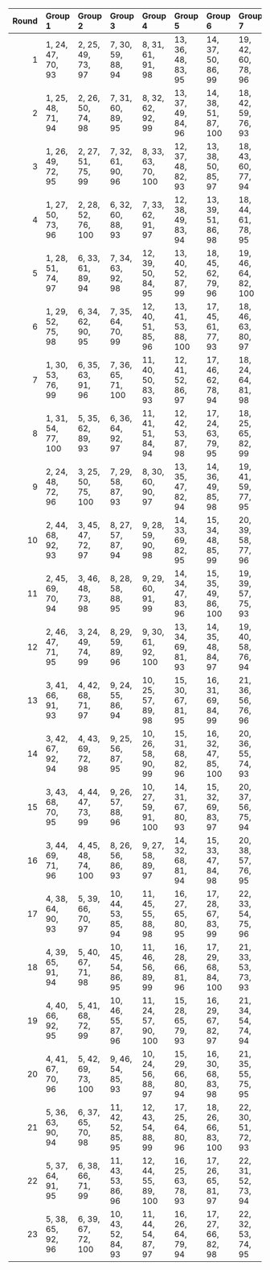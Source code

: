 |   Round | Group 1            | Group 2            | Group 3            | Group 4             | Group 5             | Group 6             | Group 7             | Group 8             | Group 9       | Group 10      | Group 11      | Group 12      | Group 13      | Group 14       | Group 15       | Group 16       | Group 17       | Group 18       | Group 19       | Group 20       | Group 21       | Group 22       | Group 23       |
|--------:|:-------------------|:-------------------|:-------------------|:--------------------|:--------------------|:--------------------|:--------------------|:--------------------|:--------------|:--------------|:--------------|:--------------|:--------------|:---------------|:---------------|:---------------|:---------------|:---------------|:---------------|:---------------|:---------------|:---------------|:---------------|
|       1 | 1, 24, 47, 70, 93  | 2, 25, 49, 73, 97  | 7, 30, 59, 88, 94  | 8, 31, 61, 91, 98   | 13, 36, 48, 83, 95  | 14, 37, 50, 86, 99  | 19, 42, 60, 78, 96  | 20, 43, 62, 81, 100 | 3, 26, 51, 76 | 4, 27, 53, 79 | 5, 28, 55, 82 | 6, 29, 57, 85 | 9, 32, 63, 71 | 10, 33, 65, 74 | 11, 34, 67, 77 | 12, 35, 69, 80 | 15, 38, 52, 89 | 16, 39, 54, 92 | 17, 40, 56, 72 | 18, 41, 58, 75 | 21, 44, 64, 84 | 22, 45, 66, 87 | 23, 46, 68, 90 |
|       2 | 1, 25, 48, 71, 94  | 2, 26, 50, 74, 98  | 7, 31, 60, 89, 95  | 8, 32, 62, 92, 99   | 13, 37, 49, 84, 96  | 14, 38, 51, 87, 100 | 18, 42, 59, 76, 93  | 19, 43, 61, 79, 97  | 3, 27, 52, 77 | 4, 28, 54, 80 | 5, 29, 56, 83 | 6, 30, 58, 86 | 9, 33, 64, 72 | 10, 34, 66, 75 | 11, 35, 68, 78 | 12, 36, 47, 81 | 15, 39, 53, 90 | 16, 40, 55, 70 | 17, 41, 57, 73 | 20, 44, 63, 82 | 21, 45, 65, 85 | 22, 46, 67, 88 | 23, 24, 69, 91 |
|       3 | 1, 26, 49, 72, 95  | 2, 27, 51, 75, 99  | 7, 32, 61, 90, 96  | 8, 33, 63, 70, 100  | 12, 37, 48, 82, 93  | 13, 38, 50, 85, 97  | 18, 43, 60, 77, 94  | 19, 44, 62, 80, 98  | 3, 28, 53, 78 | 4, 29, 55, 81 | 5, 30, 57, 84 | 6, 31, 59, 87 | 9, 34, 65, 73 | 10, 35, 67, 76 | 11, 36, 69, 79 | 14, 39, 52, 88 | 15, 40, 54, 91 | 16, 41, 56, 71 | 17, 42, 58, 74 | 20, 45, 64, 83 | 21, 46, 66, 86 | 22, 24, 68, 89 | 23, 25, 47, 92 |
|       4 | 1, 27, 50, 73, 96  | 2, 28, 52, 76, 100 | 6, 32, 60, 88, 93  | 7, 33, 62, 91, 97   | 12, 38, 49, 83, 94  | 13, 39, 51, 86, 98  | 18, 44, 61, 78, 95  | 19, 45, 63, 81, 99  | 3, 29, 54, 79 | 4, 30, 56, 82 | 5, 31, 58, 85 | 8, 34, 64, 71 | 9, 35, 66, 74 | 10, 36, 68, 77 | 11, 37, 47, 80 | 14, 40, 53, 89 | 15, 41, 55, 92 | 16, 42, 57, 72 | 17, 43, 59, 75 | 20, 46, 65, 84 | 21, 24, 67, 87 | 22, 25, 69, 90 | 23, 26, 48, 70 |
|       5 | 1, 28, 51, 74, 97  | 6, 33, 61, 89, 94  | 7, 34, 63, 92, 98  | 12, 39, 50, 84, 95  | 13, 40, 52, 87, 99  | 18, 45, 62, 79, 96  | 19, 46, 64, 82, 100 | 23, 27, 49, 71, 93  | 2, 29, 53, 77 | 3, 30, 55, 80 | 4, 31, 57, 83 | 5, 32, 59, 86 | 8, 35, 65, 72 | 9, 36, 67, 75  | 10, 37, 69, 78 | 11, 38, 48, 81 | 14, 41, 54, 90 | 15, 42, 56, 70 | 16, 43, 58, 73 | 17, 44, 60, 76 | 20, 24, 66, 85 | 21, 25, 68, 88 | 22, 26, 47, 91 |
|       6 | 1, 29, 52, 75, 98  | 6, 34, 62, 90, 95  | 7, 35, 64, 70, 99  | 12, 40, 51, 85, 96  | 13, 41, 53, 88, 100 | 17, 45, 61, 77, 93  | 18, 46, 63, 80, 97  | 23, 28, 50, 72, 94  | 2, 30, 54, 78 | 3, 31, 56, 81 | 4, 32, 58, 84 | 5, 33, 60, 87 | 8, 36, 66, 73 | 9, 37, 68, 76  | 10, 38, 47, 79 | 11, 39, 49, 82 | 14, 42, 55, 91 | 15, 43, 57, 71 | 16, 44, 59, 74 | 19, 24, 65, 83 | 20, 25, 67, 86 | 21, 26, 69, 89 | 22, 27, 48, 92 |
|       7 | 1, 30, 53, 76, 99  | 6, 35, 63, 91, 96  | 7, 36, 65, 71, 100 | 11, 40, 50, 83, 93  | 12, 41, 52, 86, 97  | 17, 46, 62, 78, 94  | 18, 24, 64, 81, 98  | 23, 29, 51, 73, 95  | 2, 31, 55, 79 | 3, 32, 57, 82 | 4, 33, 59, 85 | 5, 34, 61, 88 | 8, 37, 67, 74 | 9, 38, 69, 77  | 10, 39, 48, 80 | 13, 42, 54, 89 | 14, 43, 56, 92 | 15, 44, 58, 72 | 16, 45, 60, 75 | 19, 25, 66, 84 | 20, 26, 68, 87 | 21, 27, 47, 90 | 22, 28, 49, 70 |
|       8 | 1, 31, 54, 77, 100 | 5, 35, 62, 89, 93  | 6, 36, 64, 92, 97  | 11, 41, 51, 84, 94  | 12, 42, 53, 87, 98  | 17, 24, 63, 79, 95  | 18, 25, 65, 82, 99  | 23, 30, 52, 74, 96  | 2, 32, 56, 80 | 3, 33, 58, 83 | 4, 34, 60, 86 | 7, 37, 66, 72 | 8, 38, 68, 75 | 9, 39, 47, 78  | 10, 40, 49, 81 | 13, 43, 55, 90 | 14, 44, 57, 70 | 15, 45, 59, 73 | 16, 46, 61, 76 | 19, 26, 67, 85 | 20, 27, 69, 88 | 21, 28, 48, 91 | 22, 29, 50, 71 |
|       9 | 2, 24, 48, 72, 96  | 3, 25, 50, 75, 100 | 7, 29, 58, 87, 93  | 8, 30, 60, 90, 97   | 13, 35, 47, 82, 94  | 14, 36, 49, 85, 98  | 19, 41, 59, 77, 95  | 20, 42, 61, 80, 99  | 1, 46, 69, 92 | 4, 26, 52, 78 | 5, 27, 54, 81 | 6, 28, 56, 84 | 9, 31, 62, 70 | 10, 32, 64, 73 | 11, 33, 66, 76 | 12, 34, 68, 79 | 15, 37, 51, 88 | 16, 38, 53, 91 | 17, 39, 55, 71 | 18, 40, 57, 74 | 21, 43, 63, 83 | 22, 44, 65, 86 | 23, 45, 67, 89 |
|      10 | 2, 44, 68, 92, 93  | 3, 45, 47, 72, 97  | 8, 27, 57, 87, 94  | 9, 28, 59, 90, 98   | 14, 33, 69, 82, 95  | 15, 34, 48, 85, 99  | 20, 39, 58, 77, 96  | 21, 40, 60, 80, 100 | 1, 43, 66, 89 | 4, 46, 49, 75 | 5, 24, 51, 78 | 6, 25, 53, 81 | 7, 26, 55, 84 | 10, 29, 61, 70 | 11, 30, 63, 73 | 12, 31, 65, 76 | 13, 32, 67, 79 | 16, 35, 50, 88 | 17, 36, 52, 91 | 18, 37, 54, 71 | 19, 38, 56, 74 | 22, 41, 62, 83 | 23, 42, 64, 86 |
|      11 | 2, 45, 69, 70, 94  | 3, 46, 48, 73, 98  | 8, 28, 58, 88, 95  | 9, 29, 60, 91, 99   | 14, 34, 47, 83, 96  | 15, 35, 49, 86, 100 | 19, 39, 57, 75, 93  | 20, 40, 59, 78, 97  | 1, 44, 67, 90 | 4, 24, 50, 76 | 5, 25, 52, 79 | 6, 26, 54, 82 | 7, 27, 56, 85 | 10, 30, 62, 71 | 11, 31, 64, 74 | 12, 32, 66, 77 | 13, 33, 68, 80 | 16, 36, 51, 89 | 17, 37, 53, 92 | 18, 38, 55, 72 | 21, 41, 61, 81 | 22, 42, 63, 84 | 23, 43, 65, 87 |
|      12 | 2, 46, 47, 71, 95  | 3, 24, 49, 74, 99  | 8, 29, 59, 89, 96  | 9, 30, 61, 92, 100  | 13, 34, 69, 81, 93  | 14, 35, 48, 84, 97  | 19, 40, 58, 76, 94  | 20, 41, 60, 79, 98  | 1, 45, 68, 91 | 4, 25, 51, 77 | 5, 26, 53, 80 | 6, 27, 55, 83 | 7, 28, 57, 86 | 10, 31, 63, 72 | 11, 32, 65, 75 | 12, 33, 67, 78 | 15, 36, 50, 87 | 16, 37, 52, 90 | 17, 38, 54, 70 | 18, 39, 56, 73 | 21, 42, 62, 82 | 22, 43, 64, 85 | 23, 44, 66, 88 |
|      13 | 3, 41, 66, 91, 93  | 4, 42, 68, 71, 97  | 9, 24, 55, 86, 94  | 10, 25, 57, 89, 98  | 15, 30, 67, 81, 95  | 16, 31, 69, 84, 99  | 21, 36, 56, 76, 96  | 22, 37, 58, 79, 100 | 1, 39, 62, 85 | 2, 40, 64, 88 | 5, 43, 47, 74 | 6, 44, 49, 77 | 7, 45, 51, 80 | 8, 46, 53, 83  | 11, 26, 59, 92 | 12, 27, 61, 72 | 13, 28, 63, 75 | 14, 29, 65, 78 | 17, 32, 48, 87 | 18, 33, 50, 90 | 19, 34, 52, 70 | 20, 35, 54, 73 | 23, 38, 60, 82 |
|      14 | 3, 42, 67, 92, 94  | 4, 43, 69, 72, 98  | 9, 25, 56, 87, 95  | 10, 26, 58, 90, 99  | 15, 31, 68, 82, 96  | 16, 32, 47, 85, 100 | 20, 36, 55, 74, 93  | 21, 37, 57, 77, 97  | 1, 40, 63, 86 | 2, 41, 65, 89 | 5, 44, 48, 75 | 6, 45, 50, 78 | 7, 46, 52, 81 | 8, 24, 54, 84  | 11, 27, 60, 70 | 12, 28, 62, 73 | 13, 29, 64, 76 | 14, 30, 66, 79 | 17, 33, 49, 88 | 18, 34, 51, 91 | 19, 35, 53, 71 | 22, 38, 59, 80 | 23, 39, 61, 83 |
|      15 | 3, 43, 68, 70, 95  | 4, 44, 47, 73, 99  | 9, 26, 57, 88, 96  | 10, 27, 59, 91, 100 | 14, 31, 67, 80, 93  | 15, 32, 69, 83, 97  | 20, 37, 56, 75, 94  | 21, 38, 58, 78, 98  | 1, 41, 64, 87 | 2, 42, 66, 90 | 5, 45, 49, 76 | 6, 46, 51, 79 | 7, 24, 53, 82 | 8, 25, 55, 85  | 11, 28, 61, 71 | 12, 29, 63, 74 | 13, 30, 65, 77 | 16, 33, 48, 86 | 17, 34, 50, 89 | 18, 35, 52, 92 | 19, 36, 54, 72 | 22, 39, 60, 81 | 23, 40, 62, 84 |
|      16 | 3, 44, 69, 71, 96  | 4, 45, 48, 74, 100 | 8, 26, 56, 86, 93  | 9, 27, 58, 89, 97   | 14, 32, 68, 81, 94  | 15, 33, 47, 84, 98  | 20, 38, 57, 76, 95  | 21, 39, 59, 79, 99  | 1, 42, 65, 88 | 2, 43, 67, 91 | 5, 46, 50, 77 | 6, 24, 52, 80 | 7, 25, 54, 83 | 10, 28, 60, 92 | 11, 29, 62, 72 | 12, 30, 64, 75 | 13, 31, 66, 78 | 16, 34, 49, 87 | 17, 35, 51, 90 | 18, 36, 53, 70 | 19, 37, 55, 73 | 22, 40, 61, 82 | 23, 41, 63, 85 |
|      17 | 4, 38, 64, 90, 93  | 5, 39, 66, 70, 97  | 10, 44, 53, 85, 94 | 11, 45, 55, 88, 98  | 16, 27, 65, 80, 95  | 17, 28, 67, 83, 99  | 22, 33, 54, 75, 96  | 23, 34, 56, 78, 100 | 1, 35, 58, 81 | 2, 36, 60, 84 | 3, 37, 62, 87 | 6, 40, 68, 73 | 7, 41, 47, 76 | 8, 42, 49, 79  | 9, 43, 51, 82  | 12, 46, 57, 91 | 13, 24, 59, 71 | 14, 25, 61, 74 | 15, 26, 63, 77 | 18, 29, 69, 86 | 19, 30, 48, 89 | 20, 31, 50, 92 | 21, 32, 52, 72 |
|      18 | 4, 39, 65, 91, 94  | 5, 40, 67, 71, 98  | 10, 45, 54, 86, 95 | 11, 46, 56, 89, 99  | 16, 28, 66, 81, 96  | 17, 29, 68, 84, 100 | 21, 33, 53, 73, 93  | 22, 34, 55, 76, 97  | 1, 36, 59, 82 | 2, 37, 61, 85 | 3, 38, 63, 88 | 6, 41, 69, 74 | 7, 42, 48, 77 | 8, 43, 50, 80  | 9, 44, 52, 83  | 12, 24, 58, 92 | 13, 25, 60, 72 | 14, 26, 62, 75 | 15, 27, 64, 78 | 18, 30, 47, 87 | 19, 31, 49, 90 | 20, 32, 51, 70 | 23, 35, 57, 79 |
|      19 | 4, 40, 66, 92, 95  | 5, 41, 68, 72, 99  | 10, 46, 55, 87, 96 | 11, 24, 57, 90, 100 | 15, 28, 65, 79, 93  | 16, 29, 67, 82, 97  | 21, 34, 54, 74, 94  | 22, 35, 56, 77, 98  | 1, 37, 60, 83 | 2, 38, 62, 86 | 3, 39, 64, 89 | 6, 42, 47, 75 | 7, 43, 49, 78 | 8, 44, 51, 81  | 9, 45, 53, 84  | 12, 25, 59, 70 | 13, 26, 61, 73 | 14, 27, 63, 76 | 17, 30, 69, 85 | 18, 31, 48, 88 | 19, 32, 50, 91 | 20, 33, 52, 71 | 23, 36, 58, 80 |
|      20 | 4, 41, 67, 70, 96  | 5, 42, 69, 73, 100 | 9, 46, 54, 85, 93  | 10, 24, 56, 88, 97  | 15, 29, 66, 80, 94  | 16, 30, 68, 83, 98  | 21, 35, 55, 75, 95  | 22, 36, 57, 78, 99  | 1, 38, 61, 84 | 2, 39, 63, 87 | 3, 40, 65, 90 | 6, 43, 48, 76 | 7, 44, 50, 79 | 8, 45, 52, 82  | 11, 25, 58, 91 | 12, 26, 60, 71 | 13, 27, 62, 74 | 14, 28, 64, 77 | 17, 31, 47, 86 | 18, 32, 49, 89 | 19, 33, 51, 92 | 20, 34, 53, 72 | 23, 37, 59, 81 |
|      21 | 5, 36, 63, 90, 94  | 6, 37, 65, 70, 98  | 11, 42, 52, 85, 95 | 12, 43, 54, 88, 99  | 17, 25, 64, 80, 96  | 18, 26, 66, 83, 100 | 22, 30, 51, 72, 93  | 23, 31, 53, 75, 97  | 1, 32, 55, 78 | 2, 33, 57, 81 | 3, 34, 59, 84 | 4, 35, 61, 87 | 7, 38, 67, 73 | 8, 39, 69, 76  | 9, 40, 48, 79  | 10, 41, 50, 82 | 13, 44, 56, 91 | 14, 45, 58, 71 | 15, 46, 60, 74 | 16, 24, 62, 77 | 19, 27, 68, 86 | 20, 28, 47, 89 | 21, 29, 49, 92 |
|      22 | 5, 37, 64, 91, 95  | 6, 38, 66, 71, 99  | 11, 43, 53, 86, 96 | 12, 44, 55, 89, 100 | 16, 25, 63, 78, 93  | 17, 26, 65, 81, 97  | 22, 31, 52, 73, 94  | 23, 32, 54, 76, 98  | 1, 33, 56, 79 | 2, 34, 58, 82 | 3, 35, 60, 85 | 4, 36, 62, 88 | 7, 39, 68, 74 | 8, 40, 47, 77  | 9, 41, 49, 80  | 10, 42, 51, 83 | 13, 45, 57, 92 | 14, 46, 59, 72 | 15, 24, 61, 75 | 18, 27, 67, 84 | 19, 28, 69, 87 | 20, 29, 48, 90 | 21, 30, 50, 70 |
|      23 | 5, 38, 65, 92, 96  | 6, 39, 67, 72, 100 | 10, 43, 52, 84, 93 | 11, 44, 54, 87, 97  | 16, 26, 64, 79, 94  | 17, 27, 66, 82, 98  | 22, 32, 53, 74, 95  | 23, 33, 55, 77, 99  | 1, 34, 57, 80 | 2, 35, 59, 83 | 3, 36, 61, 86 | 4, 37, 63, 89 | 7, 40, 69, 75 | 8, 41, 48, 78  | 9, 42, 50, 81  | 12, 45, 56, 90 | 13, 46, 58, 70 | 14, 24, 60, 73 | 15, 25, 62, 76 | 18, 28, 68, 85 | 19, 29, 47, 88 | 20, 30, 49, 91 | 21, 31, 51, 71 |